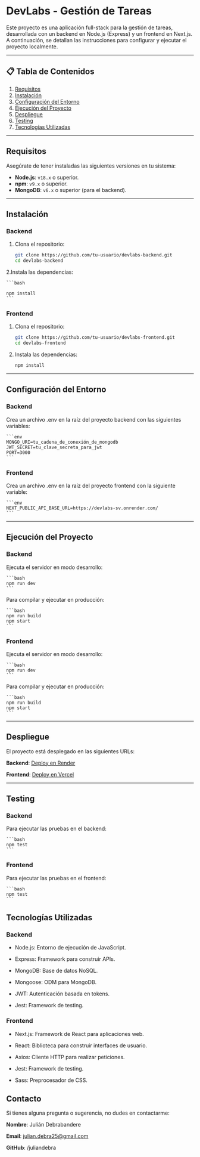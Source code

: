 # DevLabs - Gestión de Tareas

Este proyecto es una aplicación full-stack para la gestión de tareas, desarrollada con un backend en Node.js (Express) y un frontend en Next.js. A continuación, se detallan las instrucciones para configurar y ejecutar el proyecto localmente.

---

## 📋 Tabla de Contenidos

1. [Requisitos](#requisitos)
2. [Instalación](#instalación)
3. [Configuración del Entorno](#configuración-del-entorno)
4. [Ejecución del Proyecto](#ejecución-del-proyecto)
5. [Despliegue](#despliegue)
6. [Testing](#testing)
7. [Tecnologías Utilizadas](#tecnologías-utilizadas)

---

## Requisitos

Asegúrate de tener instaladas las siguientes versiones en tu sistema:

- **Node.js**: `v18.x` o superior.
- **npm**: `v9.x` o superior.
- **MongoDB**: `v6.x` o superior (para el backend).

---

## Instalación

### Backend

1. Clona el repositorio:

   ```bash
   git clone https://github.com/tu-usuario/devlabs-backend.git
   cd devlabs-backend
   ```

2.Instala las dependencias:

    ```bash

    npm install
    ```

### Frontend

1. Clona el repositorio:

   ```bash
   git clone https://github.com/tu-usuario/devlabs-frontend.git
   cd devlabs-frontend
   ```

2. Instala las dependencias:

   ```bash
   npm install
   ```

---

## Configuración del Entorno

### Backend

Crea un archivo .env en la raíz del proyecto backend con las siguientes variables:

    ```env
    MONGO_URI=tu_cadena_de_conexión_de_mongodb
    JWT_SECRET=tu_clave_secreta_para_jwt
    PORT=3000
    ```

### Frontend

Crea un archivo .env en la raíz del proyecto frontend con la siguiente variable:

    ```env
    NEXT_PUBLIC_API_BASE_URL=https://devlabs-sv.onrender.com/
    ```

---

## Ejecución del Proyecto

### Backend

Ejecuta el servidor en modo desarrollo:

    ```bash
    npm run dev
    ```

Para compilar y ejecutar en producción:

    ```bash
    npm run build
    npm start
    ```

### Frontend

Ejecuta el servidor en modo desarrollo:

    ```bash
    npm run dev
    ```

Para compilar y ejecutar en producción:

    ```bash
    npm run build
    npm start
    ```

---

## Despliegue

El proyecto está desplegado en las siguientes URLs:

**Backend**: [Deploy en Render](https://devlabs-sv.onrender.com/)

**Frontend**: [Deploy en Vercel](https://devlabs-client.vercel.app/)

---

## Testing

### Backend

Para ejecutar las pruebas en el backend:

    ```bash
    npm test
    ```

### Frontend

Para ejecutar las pruebas en el frontend:

    ```bash
    npm test
    ```

## Tecnologías Utilizadas

### Backend

- Node.js: Entorno de ejecución de JavaScript.

- Express: Framework para construir APIs.

- MongoDB: Base de datos NoSQL.

- Mongoose: ODM para MongoDB.

- JWT: Autenticación basada en tokens.

- Jest: Framework de testing.

### Frontend

- Next.js: Framework de React para aplicaciones web.

- React: Biblioteca para construir interfaces de usuario.

- Axios: Cliente HTTP para realizar peticiones.

- Jest: Framework de testing.

- Sass: Preprocesador de CSS.

## Contacto

Si tienes alguna pregunta o sugerencia, no dudes en contactarme:

**Nombre**: Julián Debrabandere

**Email**: julian.debra25@gmail.com

**GitHub**: /juliandebra
